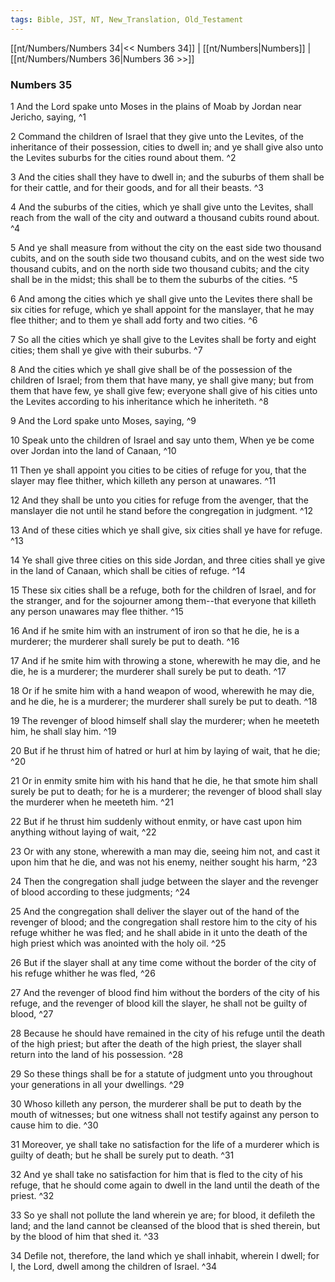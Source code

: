 ```yaml
---
tags: Bible, JST, NT, New_Translation, Old_Testament
---
```


[[nt/Numbers/Numbers 34|<< Numbers 34]] | [[nt/Numbers|Numbers]] | [[nt/Numbers/Numbers 36|Numbers 36 >>]]

### Numbers 35

1 And the Lord spake unto Moses in the plains of Moab by Jordan near Jericho, saying,  ^1

2 Command the children of Israel that they give unto the Levites, of the inheritance of their possession, cities to dwell in; and ye shall give also unto the Levites suburbs for the cities round about them.  ^2

3 And the cities shall they have to dwell in; and the suburbs of them shall be for their cattle, and for their goods, and for all their beasts.  ^3

4 And the suburbs of the cities, which ye shall give unto the Levites, shall reach from the wall of the city and outward a thousand cubits round about.  ^4

5 And ye shall measure from without the city on the east side two thousand cubits, and on the south side two thousand cubits, and on the west side two thousand cubits, and on the north side two thousand cubits; and the city shall be in the midst; this shall be to them the suburbs of the cities.  ^5

6 And among the cities which ye shall give unto the Levites there shall be six cities for refuge, which ye shall appoint for the manslayer, that he may flee thither; and to them ye shall add forty and two cities.  ^6

7 So all the cities which ye shall give to the Levites shall be forty and eight cities; them shall ye give with their suburbs.  ^7

8 And the cities which ye shall give shall be of the possession of the children of Israel; from them that have many, ye shall give many; but from them that have few, ye shall give few; everyone shall give of his cities unto the Levites according to his inheritance which he inheriteth.  ^8

9 And the Lord spake unto Moses, saying,  ^9

10 Speak unto the children of Israel and say unto them, When ye be come over Jordan into the land of Canaan,  ^10

11 Then ye shall appoint you cities to be cities of refuge for you, that the slayer may flee thither, which killeth any person at unawares.  ^11

12 And they shall be unto you cities for refuge from the avenger, that the manslayer die not until he stand before the congregation in judgment.  ^12

13 And of these cities which ye shall give, six cities shall ye have for refuge.  ^13

14 Ye shall give three cities on this side Jordan, and three cities shall ye give in the land of Canaan, which shall be cities of refuge.  ^14

15 These six cities shall be a refuge, both for the children of Israel, and for the stranger, and for the sojourner among them\--that everyone that killeth any person unawares may flee thither.  ^15

16 And if he smite him with an instrument of iron so that he die, he is a murderer; the murderer shall surely be put to death.  ^16

17 And if he smite him with throwing a stone, wherewith he may die, and he die, he is a murderer; the murderer shall surely be put to death.  ^17

18 Or if he smite him with a hand weapon of wood, wherewith he may die, and he die, he is a murderer; the murderer shall surely be put to death.  ^18

19 The revenger of blood himself shall slay the murderer; when he meeteth him, he shall slay him.  ^19

20 But if he thrust him of hatred or hurl at him by laying of wait, that he die;  ^20

21 Or in enmity smite him with his hand that he die, he that smote him shall surely be put to death; for he is a murderer; the revenger of blood shall slay the murderer when he meeteth him.  ^21

22 But if he thrust him suddenly without enmity, or have cast upon him anything without laying of wait,  ^22

23 Or with any stone, wherewith a man may die, seeing him not, and cast it upon him that he die, and was not his enemy, neither sought his harm,  ^23

24 Then the congregation shall judge between the slayer and the revenger of blood according to these judgments;  ^24

25 And the congregation shall deliver the slayer out of the hand of the revenger of blood; and the congregation shall restore him to the city of his refuge whither he was fled; and he shall abide in it unto the death of the high priest which was anointed with the holy oil.  ^25

26 But if the slayer shall at any time come without the border of the city of his refuge whither he was fled,  ^26

27 And the revenger of blood find him without the borders of the city of his refuge, and the revenger of blood kill the slayer, he shall not be guilty of blood,  ^27

28 Because he should have remained in the city of his refuge until the death of the high priest; but after the death of the high priest, the slayer shall return into the land of his possession.  ^28

29 So these things shall be for a statute of judgment unto you throughout your generations in all your dwellings.  ^29

30 Whoso killeth any person, the murderer shall be put to death by the mouth of witnesses; but one witness shall not testify against any person to cause him to die.  ^30

31 Moreover, ye shall take no satisfaction for the life of a murderer which is guilty of death; but he shall be surely put to death.  ^31

32 And ye shall take no satisfaction for him that is fled to the city of his refuge, that he should come again to dwell in the land until the death of the priest.  ^32

33 So ye shall not pollute the land wherein ye are; for blood, it defileth the land; and the land cannot be cleansed of the blood that is shed therein, but by the blood of him that shed it.  ^33

34 Defile not, therefore, the land which ye shall inhabit, wherein I dwell; for I, the Lord, dwell among the children of Israel.  ^34

 
